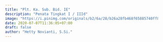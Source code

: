 ```yaml
---
title: "Plt. Ka. Sub. Bid. IE"
description: "Penata Tingkat I / IIId"
image: "https://i.pinimg.com/originals/b2/6a/28/b26a28fb468f65885740ff8ef273e76f.jpg"
date: 2020-07-07T11:36:05+07:00
draft: false
author: "Hetty Novianti, S.Si."
---
```

